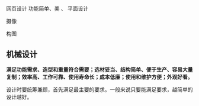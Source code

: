 #

网页设计
功能简单、美
、
平面设计

摄像

构图

## 机械设计

**满足功能需求、造型和重量符合需要；选材妥当、结构简单、便于生产、容易大量复制；效率高、工作可靠、使用寿命长；成本低廉；使用和维护方便；外观好看。**

设计时要统筹兼顾，首先满足最主要的要求。一般来说只要能满足要求，越简单的设计越好。
